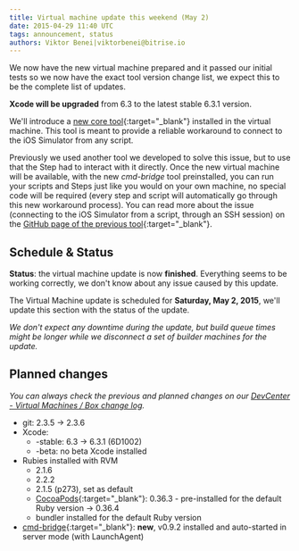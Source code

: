 ```yaml
---
title: Virtual machine update this weekend (May 2)
date: 2015-04-29 11:40 UTC
tags: announcement, status
authors: Viktor Benei|viktorbenei@bitrise.io
---
```


We now have the new virtual machine prepared and it
passed our initial tests so we now have the exact tool
version change list, we expect this to be the complete list of updates.

**Xcode will be upgraded** from 6.3 to the latest stable 6.3.1 version.

We'll introduce a [new core tool](https://github.com/bitrise-io/cmd-bridge){:target="_blank"} installed
in the virtual machine. This tool is meant to provide a reliable workaround
to connect to the iOS Simulator from any script.

Previously we used another tool we developed to solve this issue, but
to use that the Step had to interact with it directly.
Once the new virtual machine will be available, with the new *cmd-bridge* tool preinstalled,
you can run your scripts and Steps just like you would on your own machine,
no special code will be required (every step and script will automatically
go through this new workaround process). You can read more about
the issue (connecting to the iOS Simulator from a script, through an SSH session) on
the [GitHub page of the previous tool](https://github.com/bitrise-io/xcodebuild-unittest-miniserver){:target="_blank"}.


## Schedule & Status

**Status**: the virtual machine update is now **finished**.
Everything seems to be working correctly, we don't know
about any issue caused by this update.

The Virtual Machine update is scheduled for **Saturday, May 2, 2015**,
we'll update this section with the status of the update.

*We don't expect any downtime during the update, but build queue
times might be longer while we disconnect a set of
builder machines for the update.*


## Planned changes

*You can always check the previous and planned changes
on our [DevCenter - Virtual Machines / Box change log](http://devcenter.bitrise.io/docs/vm-box-changelog).*

* git: 2.3.5 -> 2.3.6
* Xcode:
  * -stable: 6.3 -> 6.3.1 (6D1002)
  * -beta: no beta Xcode installed
* Rubies installed with RVM
  * 2.1.6
  * 2.2.2
  * 2.1.5 (p273), set as default
  * [CocoaPods](http://cocoapods.org/){:target="_blank"}: 0.36.3 - pre-installed for the default Ruby version -> 0.36.4
  * bundler installed for the default Ruby version
* [cmd-bridge](https://github.com/bitrise-io/cmd-bridge){:target="_blank"}: **new**, v0.9.2 installed and auto-started in server mode (with LaunchAgent)
